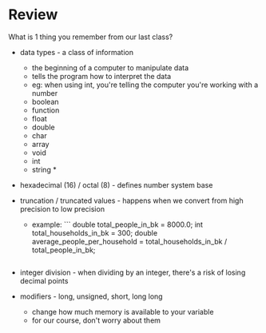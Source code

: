 # Review

What is 1 thing you remember from our last class?

- data types - a class of information
  - the beginning of a computer to manipulate data
  - tells the program how to interpret the data
  - eg: when using int, you're telling the computer you're working with a number
  - boolean
  - function
  - float
  - double
  - char
  - array
  - void
  - int
  - string *
- hexadecimal (16) / octal (8) - defines number system base
- truncation / truncated values - happens when we convert from high precision to low precision
  - example: ```
	double total_people_in_bk = 8000.0;
	int total_households_in_bk = 300;
	double average_people_per_household = total_households_in_bk / total_people_in_bk;
  ```
- integer division - when dividing by an integer, there's a risk of losing decimal points

- modifiers - long, unsigned, short, long long
  - change how much memory is available to your variable
  - for our course, don't worry about them




